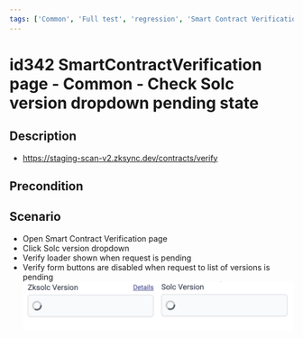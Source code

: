 ```yaml
---
tags: ['Common', 'Full test', 'regression', 'Smart Contract Verification page', 'Active']
---
```


# id342 SmartContractVerification page - Common - Сheck Solc version dropdown pending state

## Description
  - https://staging-scan-v2.zksync.dev/contracts/verify

## Precondition


## Scenario
- Open Smart Contract Verification page
- Click Solc version dropdown
- Verify loader shown when request is pending
- Verify form buttons are disabled when request to list of versions is pending
  ![Screenshot](../../../../static/img/screenshots/common/SmartContractVerification/id342_1.png)